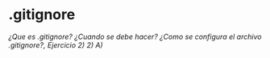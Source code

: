# .gitignore
_¿Que es .gitignore? ¿Cuando se debe hacer? ¿Como se configura el archivo .gitignore?, Ejercicio 2) 2) A)_